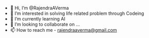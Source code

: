 - 👋 Hi, I’m @RajendraAVerma
- 👀 I’m interested in solving life related problem through Codeing
- 🌱 I’m currently learning AI
- 💞️ I’m looking to collaborate on ...
- 📫 How to reach me  - rajendraaverma@gmail.com

<!---
RajendraAVerma/RajendraAVerma is a ✨ special ✨ repository because its `README.md` (this file) appears on your GitHub profile.
You can click the Preview link to take a look at your changes.
--->
